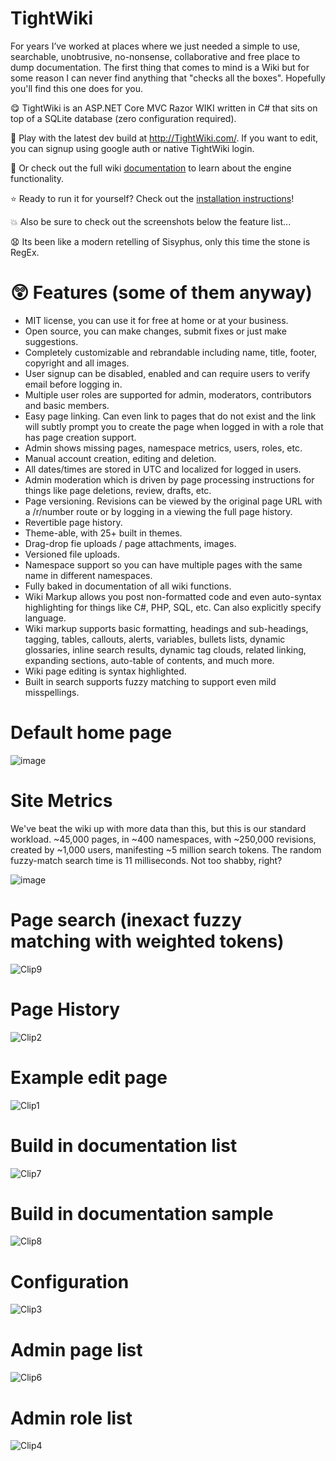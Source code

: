 # TightWiki

For years I’ve worked at places where we just needed a simple to use, searchable, unobtrusive, no-nonsense, collaborative and free place to dump documentation.
The first thing that comes to mind is a Wiki but for some reason I can never find anything that "checks all the boxes". Hopefully you'll find this one does for you.

:yum: TightWiki is an ASP.NET Core MVC Razor WIKI written in C# that sits on top of a SQLite database (zero configuration required).

:crossed_fingers: Play with the latest dev build at http://TightWiki.com/. If you want to edit, you can signup using google auth or native TightWiki login.

:eyes: Or check out the full wiki [documentation](https://tightwiki.com/Wiki%20Help%20::%20Wiki%20Help) to learn about the engine functionality.

:star: Ready to run it for yourself? Check out the [installation instructions](https://tightwiki.com/wiki_help::installation)!

:boom: Also be sure to check out the screenshots below the feature list...

:anguished: Its been like a modern retelling of Sisyphus, only this time the stone is RegEx.

# :astonished: Features (some of them anyway)
* MIT license, you can use it for free at home or at your business.
* Open source, you can make changes, submit fixes or just make suggestions.
* Completely customizable and rebrandable including name, title, footer, copyright and all images.
* User signup can be disabled, enabled and can require users to verify email before logging in.
* Multiple user roles are supported for admin, moderators, contributors and basic members.
* Easy page linking. Can even link to pages that do not exist and the link will subtly prompt you to create the page when logged in with a role that has page creation support.
* Admin shows missing pages, namespace metrics, users, roles, etc.
* Manual account creation, editing and deletion.
* All dates/times are stored in UTC and localized for logged in users.
* Admin moderation which is driven by page processing instructions for things like page deletions, review, drafts, etc.
* Page versioning. Revisions can be viewed by the original page URL with a /r/number route or by logging in a viewing the full page history.
* Revertible page history.
* Theme-able, with 25+ built in themes.
* Drag-drop fie uploads / page attachments, images.
* Versioned file uploads.
* Namespace support so you can have multiple pages with the same name in different namespaces.
* Fully baked in documentation of all wiki functions.
* Wiki Markup allows you post non-formatted code and even auto-syntax highlighting for things like C#, PHP, SQL, etc. Can also explicitly specify language.
* Wiki markup supports basic formatting, headings and sub-headings, tagging, tables, callouts, alerts, variables, bullets lists, dynamic glossaries, inline search results, dynamic tag clouds, related linking, expanding sections, auto-table of contents, and much more.
* Wiki page editing is syntax highlighted.
* Built in search supports fuzzy matching to support even mild misspellings.

# Default home page
![image](https://github.com/NTDLS/TightWiki/assets/11428567/9cc75103-26b8-4732-8118-315335cddae9)

# Site Metrics
We've beat the wiki up with more data than this, but this is our standard workload. ~45,000 pages, in ~400 namespaces, with ~250,000 revisions, created by ~1,000 users, manifesting ~5 million search tokens. The random fuzzy-match search time is 11 milliseconds. Not too shabby, right?

![image](https://github.com/user-attachments/assets/02d9da1f-e164-44ce-aee9-0c42eedc4180)


# Page search (inexact fuzzy matching with weighted tokens)
![Clip9](https://user-images.githubusercontent.com/11428567/208713076-118d981c-5cc3-4e33-a971-f63518da01ad.png)

# Page History
![Clip2](https://user-images.githubusercontent.com/11428567/208713101-04646bf0-994a-423c-91bd-691d2e2e71fa.png)

# Example edit page
![Clip1](https://user-images.githubusercontent.com/11428567/208712847-7f15a68d-d373-49a2-a8f0-e2d8074b3413.png)

# Build in documentation list
![Clip7](https://user-images.githubusercontent.com/11428567/208712860-a92ba44d-28b2-4e36-9735-6c1f3bf78e3e.png)

# Build in documentation sample
![Clip8](https://user-images.githubusercontent.com/11428567/208712889-9cf8eeca-7e0c-4019-af72-293f1ac50bc1.png)

# Configuration
![Clip3](https://user-images.githubusercontent.com/11428567/208712916-2659d535-9b73-4ba9-bd4b-ccd003d365da.png)

# Admin page list
![Clip6](https://user-images.githubusercontent.com/11428567/208712947-b75dd885-0a40-4bcf-bb3c-afcea2194a38.png)

# Admin role list
![Clip4](https://user-images.githubusercontent.com/11428567/208712960-70b13aff-0f0c-4b04-bbd7-3c8a66dbe70c.png)
